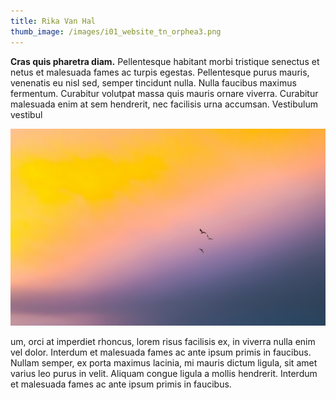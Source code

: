 ```yaml
---
title: Rika Van Hal
thumb_image: /images/i01_website_tn_orphea3.png
---
```

**Cras quis pharetra diam.** Pellentesque habitant morbi tristique senectus et netus et malesuada fames ac turpis egestas. Pellentesque purus mauris, venenatis eu nisl sed, semper tincidunt nulla. Nulla faucibus maximus fermentum. Curabitur volutpat massa quis mauris ornare viverra. Curabitur malesuada enim at sem hendrerit, nec facilisis urna accumsan. Vestibulum vestibul

![](/images/marek-piwnicki-0wmrphck0bk-unsplash.jpg)

um, orci at imperdiet rhoncus, lorem risus facilisis ex, in viverra nulla enim vel dolor. Interdum et malesuada fames ac ante ipsum primis in faucibus. Nullam semper, ex porta maximus lacinia, mi mauris dictum ligula, sit amet varius leo purus in velit. Aliquam congue ligula a mollis hendrerit. Interdum et malesuada fames ac ante ipsum primis in faucibus.